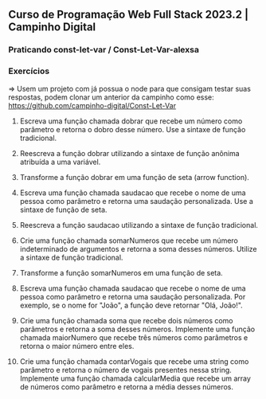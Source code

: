 ## Curso de Programação Web Full Stack 2023.2 | Campinho Digital 

### Praticando const-let-var / Const-Let-Var-alexsa

### Exercícios 
=> Usem um projeto com já possua o node para que consigam testar
suas respostas, podem clonar um anterior da campinho como esse:
https://github.com/campinho-digital/Const-Let-Var

1) Escreva uma função chamada dobrar que recebe um número como
parâmetro e retorna o dobro desse número. Use a sintaxe de função
tradicional.

2) Reescreva a função dobrar utilizando a sintaxe de função anônima atribuída
a uma variável.

3) Transforme a função dobrar em uma função de seta (arrow function).
   
4) Escreva uma função chamada saudacao que recebe o nome de uma pessoa
como parâmetro e retorna uma saudação personalizada. Use a sintaxe de
função de seta.

5) Reescreva a função saudacao utilizando a sintaxe de função tradicional.

11) Crie uma função chamada somarNumeros que recebe um número
indeterminado de argumentos e retorna a soma desses números. Utilize a
sintaxe de função tradicional.

6) Transforme a função somarNumeros em uma função de seta.
    
7) Escreva uma função chamada saudacao que recebe o nome de uma pessoa
como parâmetro e retorna uma saudação personalizada. Por exemplo, se o
nome for "João", a função deve retornar "Olá, João!".

8) Crie uma função chamada soma que recebe dois números como parâmetros
e retorna a soma desses números. Implemente uma função chamada
maiorNumero que recebe três números como parâmetros e retorna o maior
número entre eles.

9) Crie uma função chamada contarVogais que recebe uma string como
parâmetro e retorna o número de vogais presentes nessa string. Implemente
uma função chamada calcularMedia que recebe um array de números como
parâmetro e retorna a média desses números.
